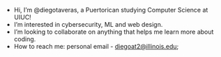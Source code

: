 -  Hi, I’m @diegotaveras, a Puertorican studying Computer Science at UIUC!
-  I’m interested in cybersecurity, ML and web design.
-  I’m looking to collaborate on anything that helps me learn more about coding.
-  How to reach me: personal email - diegoat2@illinois.edu;
                                  

<!---
diegotaveras/diegotaveras is a ✨ special ✨ repository because its `README.md` (this file) appears on your GitHub profile.
You can click the Preview link to take a look at your changes.
--->
